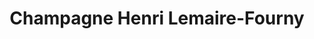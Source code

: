 ---
title: "Champagne Henri Lemaire-Fourny"
url: /damery/champagne-henri-lemaire-fourny/
shop: Spirituosen
---